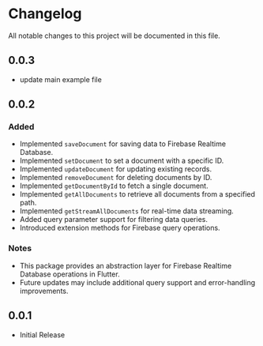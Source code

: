 # Changelog

All notable changes to this project will be documented in this file.

## 0.0.3
- update main example file


## 0.0.2
### Added
- Implemented `saveDocument` for saving data to Firebase Realtime Database.
- Implemented `setDocument` to set a document with a specific ID.
- Implemented `updateDocument` for updating existing records.
- Implemented `removeDocument` for deleting documents by ID.
- Implemented `getDocumentById` to fetch a single document.
- Implemented `getAllDocuments` to retrieve all documents from a specified path.
- Implemented `getStreamAllDocuments` for real-time data streaming.
- Added query parameter support for filtering data queries.
- Introduced extension methods for Firebase query operations.

### Notes
- This package provides an abstraction layer for Firebase Realtime Database operations in Flutter.
- Future updates may include additional query support and error-handling improvements.

## 0.0.1
- Initial Release
